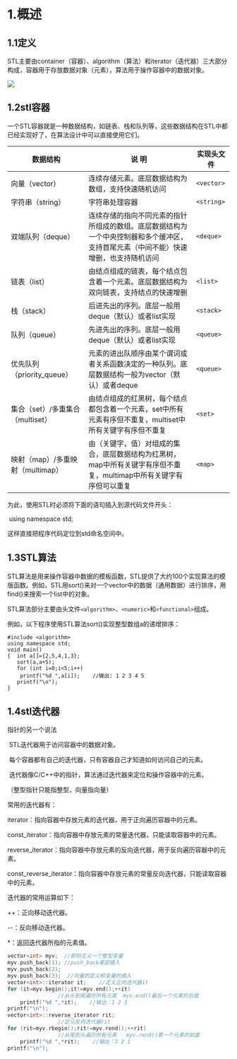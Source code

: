 # 1.概述

## 1.1定义

​     STL主要由container（容器）、algorithm（算法）和iterator（迭代器）三大部分构成，容器用于存放数据对象（元素），算法用于操作容器中的数据对象。

![](https://cdn.jsdelivr.net/gh/ZanderZhao/img20/file/20191225215142.png)



 

 

## 1.2stl容器

   一个STL容器就是一种数据结构，如链表、栈和队列等，这些数据结构在STL中都已经实现好了，在算法设计中可以直接使用它们。





| 数据结构                         | 说  明                                                       | 实现头文件 |
| -------------------------------- | ------------------------------------------------------------ | ---------- |
| 向量（vector）                   | 连续存储元素。底层数据结构为数组，支持快速随机访问           | `<vector>` |
| 字符串（string）                 | 字符串处理容器                                               | `<string>` |
| 双端队列（deque）                | 连续存储的指向不同元素的指针所组成的数组。底层数据结构为一个中央控制器和多个缓冲区，支持首尾元素（中间不能）快速增删，也支持随机访问 | `<deque>`  |
| 链表（list）                     | 由结点组成的链表，每个结点包含着一个元素。底层数据结构为双向链表，支持结点的快速增删 | `<list>`   |
| 栈（stack）                      | 后进先出的序列。底层一般用deque（默认）或者list实现          | `<stack>`  |
| 队列（queue）                    | 先进先出的序列。底层一般用deque（默认）或者list实现          | `<queue>`  |
| 优先队列（priority_queue）       | 元素的进出队顺序由某个谓词或者关系函数决定的一种队列。底层数据结构一般为vector（默认）或者deque | `<queue>`  |
| 集合（set）/多重集合（multiset） | 由结点组成的红黑树，每个结点都包含着一个元素，set中所有元素有序但不重复，multiset中所有关键字有序但不重复 | `<set>`    |
| 映射（map）/多重映射（multimap） | 由（关键字，值）对组成的集合，底层数据结构为红黑树，map中所有关键字有序但不重复，multimap中所有关键字有序但可以重复 | `<map>`    |



 为此，使用STL时必须将下面的语句插入到源代码文件开头：

​    using namespace std;

这样直接把程序代码定位到std命名空间中。

 

## 1.3STL算法

​    STL算法是用来操作容器中数据的模板函数，STL提供了大约100个实现算法的模版函数。例如，STL用sort()来对一个vector中的数据（通用数据）进行排序，用find()来搜索一个list中的对象。

​    STL算法部分主要由头文件``<algorithm>``、``<numeric>``和``<functional>``组成。

 

例如，以下程序使用STL算法sort()实现整型数组a的递增排序：

```
#include <algorithm>
using namespace std; 
void main()  
{  int a[]={2,5,4,1,3};
   sort(a,a+5);
   for (int i=0;i<5;i++)
    printf("%d ",a[i]);    //输出: 1 2 3 4 5
   printf("\n");
}
```

 

## 1.4stl迭代器

指针的另一个说法

​    STL迭代器用于访问容器中的数据对象。

​    每个容器都有自己的迭代器，只有容器自己才知道如何访问自己的元素。

​    迭代器像C/C++中的指针，算法通过迭代器来定位和操作容器中的元素。

（整型指针只能指整型，向量指向量）

 

常用的迭代器有：

iterator：指向容器中存放元素的迭代器，用于正向遍历容器中的元素。

const_iterator：指向容器中存放元素的常量迭代器，只能读取容器中的元素。

reverse_iterator：指向容器中存放元素的反向迭代器，用于反向遍历容器中的元素。

const_reverse_iterator：指向容器中存放元素的常量反向迭代器，只能读取容器中的元素。

 

迭代器的常用运算如下：

++：正向移动迭代器。

--：反向移动迭代器。

*：返回迭代器所指的元素值。

 

```c
vector<int> myv;  //即将定义一个整型变量 
myv.push_back(1); //push_back尾部插入
myv.push_back(2);
myv.push_back(3);  //向量的定义和变量的插入
vector<int>::iterator it;    //定义正向迭代器it
for (it=myv.begin();it!=myv.end();++it)
                //从头到尾遍历所有元素  myv.end()最后一个元素的后面
    printf("%d ",*it);    //输出：1 2 3
printf("\n");
vector<int>::reverse_iterator rit;
                //定义反向迭代器rit
for (rit=myv.rbegin();rit!=myv.rend();++rit)    
                //从尾到头遍历所有元素   myv.rend()第一个元素的前面
    printf("%d ",*rit);    //输出：3 2 1
printf("\n");
```

 

 
